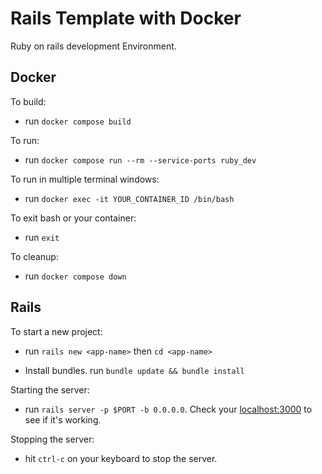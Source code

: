 # Rails Template with Docker 

Ruby on rails development Environment.

## Docker

To build:

- run `docker compose build`

To run:

- run `docker compose run --rm --service-ports ruby_dev`

To run in multiple terminal windows:

- run `docker exec -it YOUR_CONTAINER_ID /bin/bash`

To exit bash or your container:

- run `exit`

To cleanup:

- run `docker compose down`

## Rails

To start a new project:

- run `rails new <app-name>` then `cd <app-name>`

- Install bundles. run `bundle update && bundle install`

Starting the server:

- run `rails server -p $PORT -b 0.0.0.0`. Check your [localhost:3000](http://localhost:3000) to see if it's working.

Stopping the server:

- hit `ctrl-c` on your keyboard to stop the server.
